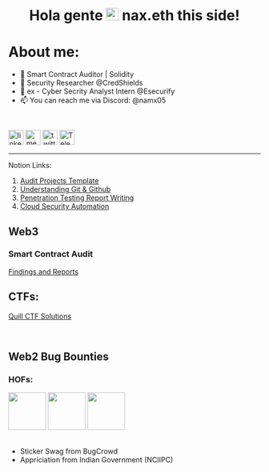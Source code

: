<h1 align="center"> Hola gente <img src="https://media.giphy.com/media/hvRJCLFzcasrR4ia7z/giphy.gif" width="25px"> nax.eth this side! </h1>
<!-- <h3 align="center"> Auditor, Pentester, Blogger, etc  </h3> -->

<!-- <img align="center" alt="GIF" src="https://media.giphy.com/media/RbDKaczqWovIugyJmW/giphy.gif" width="800" height="200"/> -->

# About me:

- 🔐 Smart Contract Auditor | Solidity
- 🏢 Security Researcher @CredShields
- 🔆 ex - Cyber Secrity Analyst Intern @Esecurify
- 📫 You can reach me via Discord: @namx05

<br>

[<img src='https://img.shields.io/badge/LinkedIn-0077B5?style=for-the-badge&logo=linkedin&logoColor=white' alt='linkedin' height='30'>](https://www.linkedin.com/in/namx05/) [<img src='https://img.shields.io/badge/Medium-12100E?style=for-the-badge&logo=medium&logoColor=white' alt='medium' height='30'>](https://medium.com/@namx05) [<img src='https://img.shields.io/badge/Twitter-1DA1F2?style=for-the-badge&logo=twitter&logoColor=white' alt='twitter' height='30'>](https://twitter.com/namx05) [<img src='https://img.shields.io/badge/Telegram-0077B5?style=for-the-badge&logo=Telegram&logoColor=white' alt='Telegram' height='30'>](https://t.me/namx05)

---

Notion Links:

1. [Audit Projects Template](https://namx05.notion.site/708570730e8b4409b74c3b655d491017?v=2ec662f2a4a04549adc67beb0b549299&pvs=73)
2. [Understanding Git & Github](https://namx05.notion.site/GIT-GITHUB-72ea42f9f0ce49dc8c376fb1cb33fff7?pvs=73)
3. [Penetration Testing Report Writing](https://namx05.notion.site/Penetration-Testing-Report-Writing-f490dfd47c324f76bf022c53322f4fc6?pvs=73)
4. [Cloud Security Automation](https://namx05.notion.site/Cloud-Security-Configuration-Module-efffad5bc98b4b12a88b484a7efe0a1b?pvs=4)
   <br>

## Web3

### Smart Contract Audit

[Findings and Reports](https://github.com/namx05/audits)

## CTFs:

[Quill CTF Solutions](https://github.com/namx05/CTF/tree/main/Quill-CTF)

<br>

## Web2 Bug Bounties

### HOFs:

<img src="https://logos.bugcrowdusercontent.com/logos/103c/b7e7/b0f516a4/02ac1f6f4bbf78cc23351606b3041ccb_24492255_300x300.jpeg" width="75px"> <img src="https://logos.bugcrowdusercontent.com/logos/1fc4/0cdf/97a13635/9563bc8baed881abd27bdbb3c0d6205a_BBB_square3.png" width="75px"> <img src="https://encrypted-tbn0.gstatic.com/images?q=tbn:ANd9GcS2ih-H6W0jD_Je-gjnmOoKQoKnWlZxMO7PFD4ZjAc7YHVuA1-dS-XYj1MTNUe5mW5yhrs&usqp=CAU" width="75px">
<br>
<br>

- Sticker Swag from BugCrowd
- Appriciation from Indian Government (NCIIPC)
